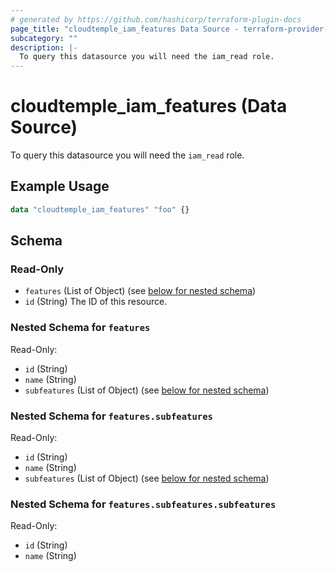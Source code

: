```yaml
---
# generated by https://github.com/hashicorp/terraform-plugin-docs
page_title: "cloudtemple_iam_features Data Source - terraform-provider-cloudtemple"
subcategory: ""
description: |-
  To query this datasource you will need the iam_read role.
---
```


# cloudtemple_iam_features (Data Source)

To query this datasource you will need the `iam_read` role.

## Example Usage

```terraform
data "cloudtemple_iam_features" "foo" {}
```

<!-- schema generated by tfplugindocs -->
## Schema

### Read-Only

- `features` (List of Object) (see [below for nested schema](#nestedatt--features))
- `id` (String) The ID of this resource.

<a id="nestedatt--features"></a>
### Nested Schema for `features`

Read-Only:

- `id` (String)
- `name` (String)
- `subfeatures` (List of Object) (see [below for nested schema](#nestedobjatt--features--subfeatures))

<a id="nestedobjatt--features--subfeatures"></a>
### Nested Schema for `features.subfeatures`

Read-Only:

- `id` (String)
- `name` (String)
- `subfeatures` (List of Object) (see [below for nested schema](#nestedobjatt--features--subfeatures--subfeatures))

<a id="nestedobjatt--features--subfeatures--subfeatures"></a>
### Nested Schema for `features.subfeatures.subfeatures`

Read-Only:

- `id` (String)
- `name` (String)


